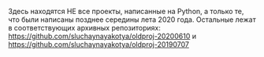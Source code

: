 Здесь находятся НЕ все проекты, написанные на Python, а только те, что были написаны позднее середины лета 2020 года. Остальные лежат в соответствующих архивных репозиториях: https://github.com/sluchaynayakotya/oldproj-20200610 и https://github.com/sluchaynayakotya/oldproj-20190707

